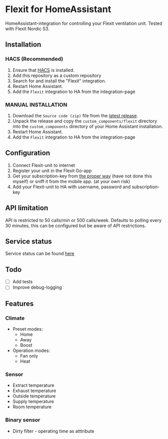 # Flexit for HomeAssistant

HomeAssistant-integration for controlling your Flexit ventilation unit. Tested with Flexit Nordic S3.

## Installation

### HACS (Recommended)

1. Ensure that [HACS](https://hacs.xyz/) is installed.
2. Add this repository as a custom repository
3. Search for and install the "Flexit" integration.
4. Restart Home Assistant.
5. Add the `Flexit` integration to HA from the integration-page

### MANUAL INSTALLATION

1. Download the `Source code (zip)` file from the
   [latest release](https://github.com/sindrebroch/flexit/releases/latest).
2. Unpack the release and copy the `custom_components/flexit` directory
   into the `custom_components` directory of your Home Assistant
   installation.
3. Restart Home Assistant.
4. Add the `Flexit` integration to HA from the integration-page


## Configuration
1. Connect Flexit-unit to internet
2. Register your unit in the Flexit Go-app
3. Get your subscription-key from [the proper way](https://portal.api.climatixic.com/) (have not done this myself) or sniff it from the mobile app. (at your own risk)
4. Add your Flexit-unit to HA with username, password and subscription-key

## API limitation
API is restricted to 50 calls/min or 500 calls/week. Defaults to polling every 30 minutes, this can be configured but be aware of API restrictions. 

## Service status
Service status can be found [here](https://status.climatixic.com/)

## Todo
- [ ] Add tests
- [ ] Improve debug-logging

## Features
### Climate
- Preset modes:     
  - Home
  - Away
  - Boost
- Operation modes:  
  - Fan only
  - Heat

### Sensor
- Extract temperature
- Exhaust temperature
- Outside temperature
- Supply temperature
- Room temperature

### Binary sensor
- Dirty filter - operating time as atttribute
